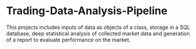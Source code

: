 # Trading-Data-Analysis-Pipeline
This projects includes inputs of data as objects of a class, storage  in a SQL database, deep statistical analysis of collected market data and generation of a report to evaluate performance on the market.
